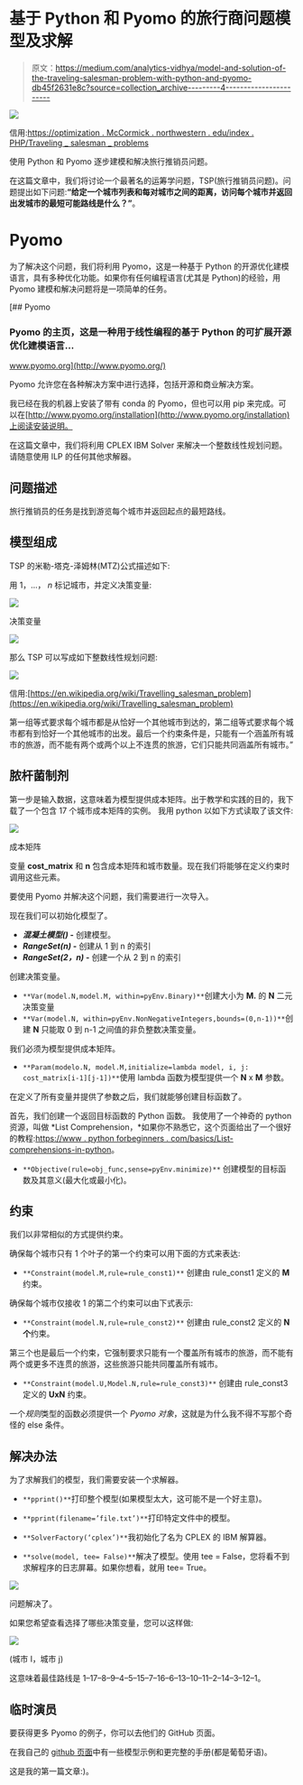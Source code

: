 # 基于 Python 和 Pyomo 的旅行商问题模型及求解

> 原文：<https://medium.com/analytics-vidhya/model-and-solution-of-the-traveling-salesman-problem-with-python-and-pyomo-db45f2631e8c?source=collection_archive---------4----------------------->

![](img/a674c017ed978da0ad88fabbfbf6cacb.png)

信用:[https://optimization . McCormick . northwestern . edu/index . PHP/Traveling _ salesman _ problems](https://optimization.mccormick.northwestern.edu/index.php/Traveling_salesman_problems)

使用 Python 和 Pyomo 逐步建模和解决旅行推销员问题。

在这篇文章中，我们将讨论一个最著名的运筹学问题，TSP(旅行推销员问题)。问题提出如下问题:**“给定一个城市列表和每对城市之间的距离，访问每个城市并返回出发城市的最短可能路线是什么？”**。

# **Pyomo**

为了解决这个问题，我们将利用 Pyomo，这是一种基于 Python 的开源优化建模语言，具有多种优化功能。如果你有任何编程语言(尤其是 Python)的经验，用 Pyomo 建模和解决问题将是一项简单的任务。

[](http://www.pyomo.org/) [## Pyomo

### Pyomo 的主页，这是一种用于线性编程的基于 Python 的可扩展开源优化建模语言…

www.pyomo.org](http://www.pyomo.org/) 

Pyomo 允许您在各种解决方案中进行选择，包括开源和商业解决方案。

我已经在我的机器上安装了带有 conda 的 Pyomo，但也可以用 pip 来完成。可以在[http://www.pyomo.org/installation](http://www.pyomo.org/installation)上阅读安装说明。

在这篇文章中，我们将利用 CPLEX IBM Solver 来解决一个整数线性规划问题。请随意使用 ILP 的任何其他求解器。

## 问题描述

旅行推销员的任务是找到游览每个城市并返回起点的最短路线。

## 模型组成

TSP 的米勒-塔克-泽姆林(MTZ)公式描述如下:

用 1，...， *n* 标记城市，并定义决策变量:

![](img/bf01436003053de1b4c79f60396973f7.png)

决策变量

![](img/cdc89f5f582873368a5e349338efa72e.png)

那么 TSP 可以写成如下整数线性规划问题:

![](img/a96f27353ca8d86bb8513d9f8a8a736e.png)

信用:[https://en.wikipedia.org/wiki/Travelling_salesman_problem](https://en.wikipedia.org/wiki/Travelling_salesman_problem)

第一组等式要求每个城市都是从恰好一个其他城市到达的，第二组等式要求每个城市都有到恰好一个其他城市的出发。最后一个约束条件是，只能有一个涵盖所有城市的旅游，而不能有两个或两个以上不连贯的旅游，它们只能共同涵盖所有城市。”

## **脓杆菌制剂**

第一步是输入数据，这意味着为模型提供成本矩阵。出于教学和实践的目的，我下载了一个包含 17 个城市成本矩阵的实例。
我用 python 以如下方式读取了该文件:

![](img/014695d8c17d8bccf81fc9ed17db36c7.png)

成本矩阵

变量 **cost_matrix** 和 **n** 包含成本矩阵和城市数量。现在我们将能够在定义约束时调用这些元素。

要使用 Pyomo 并解决这个问题，我们需要进行一次导入。

现在我们可以初始化模型了。

*   ***混凝土模型()* -** 创建模型。
*   ***RangeSet(n)* -** 创建从 1 到 n 的索引
*   ***RangeSet(2，n)* -** 创建一个从 2 到 n 的索引

创建决策变量。

*   `**Var(model.N,model.M, within=pyEnv.Binary)**`创建大小为 **M.** 的 **N** 二元决策变量
*   `**Var(model.N, within=pyEnv.NonNegativeIntegers,bounds=(0,n-1))**`创建 **N** 只能取 0 到 n-1 之间值的非负整数决策变量。

我们必须为模型提供成本矩阵。

*   `**Param(modelo.N, model.M,initialize=lambda model, i, j: cost_matrix[i-1][j-1])**`使用 lambda 函数为模型提供一个 **N** x **M** 参数。

在定义了所有变量并提供了参数之后，我们就能够创建目标函数了。

首先，我们创建一个返回目标函数的 Python 函数。
我使用了一个神奇的 python 资源，叫做 *List Comprehension，*如果你不熟悉它，这个页面给出了一个很好的教程:[https://www . python forbeginners . com/basics/List-comprehensions-in-python](https://www.pythonforbeginners.com/basics/list-comprehensions-in-python)。

*   `**Objective(rule=obj_func,sense=pyEnv.minimize)**` 创建模型的目标函数及其意义(最大化或最小化)。

## **约束**

我们以非常相似的方式提供约束。

确保每个城市只有 1 个叶子的第一个约束可以用下面的方式来表达:

*   `**Constraint(model.M,rule=rule_const1)**` 创建由 rule_const1 定义的 **M** 约束。

确保每个城市仅接收 1 的第二个约束可以由下式表示:

*   `**Constraint(model.N,rule=rule_const2)**` 创建由 rule_const2 定义的 **N 个**约束。

第三个也是最后一个约束，它强制要求只能有一个覆盖所有城市的旅游，而不能有两个或更多不连贯的旅游，这些旅游只能共同覆盖所有城市。

*   `**Constraint(model.U,Model.N,rule=rule_const3)**` 创建由 rule_const3 定义的 **UxN** 约束。

一个*规则*类型的函数必须提供一个 *Pyomo 对象*，这就是为什么我不得不写那个奇怪的 else 条件。

## 解决办法

为了求解我们的模型，我们需要安装一个求解器。

*   `**pprint()**`打印整个模型(如果模型太大，这可能不是一个好主意)。
*   `**pprint(filename=’file.txt’)**`打印特定文件中的模型。

*   `**SolverFactory(‘cplex’)**`我初始化了名为 CPLEX 的 IBM 解算器。
*   `**solve(model, tee= False)**`解决了模型。使用 tee = False，您将看不到求解程序的日志屏幕。如果你想看，就用 tee= True。

![](img/3d3b6a556a5a87e9cb0238337f11d59b.png)

问题解决了。

如果您希望查看选择了哪些决策变量，您可以这样做:

![](img/29f52ad37822ed58ca6939047591b3f5.png)

(城市 I，城市 j)

这意味着最佳路线是 1–17–8–9–4–5–15–7–16–6–13–10–11–2–14–3–12–1。

## 临时演员

要获得更多 Pyomo 的例子，你可以去他们的 GitHub 页面。

在我自己的 [github 页面](https://github.com/titowoche30/PyomoExamples)中有一些模型示例和更完整的手册(都是葡萄牙语)。

这是我的第一篇文章:)。